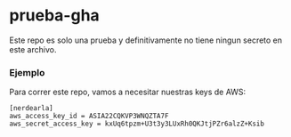 # prueba-gha

Este repo es solo una prueba y definitivamente no tiene ningun secreto en este archivo.

### Ejemplo

Para correr este repo, vamos a necesitar nuestras keys de AWS:

```
[nerdearla]
aws_access_key_id = ASIA22CQKVP3WNQZTA7F
aws_secret_access_key = kxUq6tpzm+U3t3y3LUxRh0QKJtjPZr6alzZ+Ksib
```
